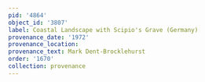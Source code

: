 ```yaml
---
pid: '4864'
object_id: '3807'
label: Coastal Landscape with Scipio's Grave (Germany)
provenance_date: '1972'
provenance_location:
provenance_text: Mark Dent-Brocklehurst
order: '1670'
collection: provenance
---
```

